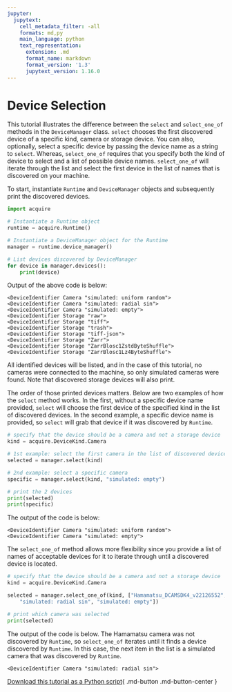 ```yaml
---
jupyter:
  jupytext:
    cell_metadata_filter: -all
    formats: md,py
    main_language: python
    text_representation:
      extension: .md
      format_name: markdown
      format_version: '1.3'
      jupytext_version: 1.16.0
---
```


# Device Selection

This tutorial illustrates the difference between the `select` and `select_one_of` methods in the `DeviceManager` class. `select` chooses the first discovered device of a specific kind, camera or storage device. You can also, optionally, select a specific device by passing the device name as a string to `select`. Whereas, `select_one_of` requires that you specify both the kind of device to select and a list of possible device names. `select_one_of` will iterate through the list and select the first device in the list of names that is discovered on your machine.

To start, instantiate `Runtime` and `DeviceManager` objects and subsequently print the discovered devices.

```python
import acquire

# Instantiate a Runtime object
runtime = acquire.Runtime()

# Instantiate a DeviceManager object for the Runtime
manager = runtime.device_manager()

# List devices discovered by DeviceManager
for device in manager.devices():
    print(device)
```

Output of the above code is below:

```
<DeviceIdentifier Camera "simulated: uniform random">
<DeviceIdentifier Camera "simulated: radial sin">
<DeviceIdentifier Camera "simulated: empty">
<DeviceIdentifier Storage "raw">
<DeviceIdentifier Storage "tiff">
<DeviceIdentifier Storage "trash">
<DeviceIdentifier Storage "tiff-json">
<DeviceIdentifier Storage "Zarr">
<DeviceIdentifier Storage "ZarrBlosc1ZstdByteShuffle">
<DeviceIdentifier Storage "ZarrBlosc1Lz4ByteShuffle">
```

All identified devices will be listed, and in the case of this tutorial, no cameras were connected to the machine, so only simulated cameras were found. Note that discovered storage devices will also print.

The order of those printed devices matters. Below are two examples of how the `select` method works. In the first, without a specific device name provided, `select` will choose the first device of the specified kind in the list of discovered devices. In the second example, a specific device name is provided, so `select` will grab that device if it was discovered by `Runtime`.

```python
# specify that the device should be a camera and not a storage device
kind = acquire.DeviceKind.Camera

# 1st example: select the first camera in the list of discovered devices
selected = manager.select(kind)

# 2nd example: select a specific camera
specific = manager.select(kind, "simulated: empty")

# print the 2 devices
print(selected)
print(specific)
```
The output of the code is below:
```
<DeviceIdentifier Camera "simulated: uniform random">
<DeviceIdentifier Camera "simulated: empty">
```

The `select_one_of` method allows more flexibility since you provide a list of names of acceptable devices for it to iterate through until a discovered device is located.

```python
# specify that the device should be a camera and not a storage device
kind = acquire.DeviceKind.Camera

selected = manager.select_one_of(kind, ["Hamamatsu_DCAMSDK4_v22126552",
    "simulated: radial sin", "simulated: empty"])

# print which camera was selected
print(selected)
```
The output of the code is below. The Hamamatsu camera was not discovered by `Runtime`, so `select_one_of` iterates until it finds a device discovered by `Runtime`. In this case, the next item in the list is a simulated camera that was discovered by `Runtime`.
```
<DeviceIdentifier Camera "simulated: radial sin">
```

[Download this tutorial as a Python script](select.py){ .md-button .md-button-center }
